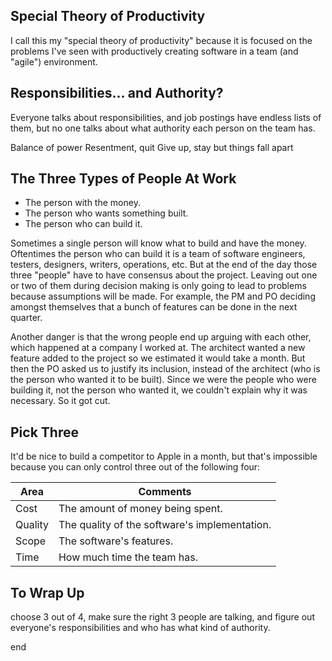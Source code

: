 ## Special Theory of Productivity

I call this my "special theory of productivity" because it is focused on the problems I've seen with productively creating software in a team (and "agile") environment.

## Responsibilities... and Authority?

Everyone talks about responsibilities, and job postings have endless lists of them, but no one talks about what authority each person on the team has.


Balance of power
Resentment, quit
Give up, stay but things fall apart


## The Three Types of People At Work

* The person with the money.
* The person who wants something built.
* The person who can build it.

Sometimes a single person will know what to build and have the money. Oftentimes the person who can build it is a team of software engineers, testers, designers, writers, operations, etc. But at the end of the day those three "people" have to have consensus about the project. Leaving out one or two of them during decision making is only going to lead to problems because assumptions will be made. For example, the PM and PO deciding amongst themselves that a bunch of features can be done in the next quarter.

Another danger is that the wrong people end up arguing with each other, which happened at a company I worked at. The architect wanted a new feature added to the project so we estimated it would take a month. But then the PO asked us to justify its inclusion, instead of the architect (who is the person who wanted it to be built). Since we were the people who were building it, not the person who wanted it, we couldn't explain why it was necessary. So it got cut.

## Pick Three

It'd be nice to build a competitor to Apple in a month, but that's impossible because you can only control three out of the following four:

Area | Comments
---- | --------
Cost | The amount of money being spent.
Quality | The quality of the software's implementation.
Scope | The software's features.
Time | How much time the team has.


## To Wrap Up

choose 3 out of 4, make sure the right 3 people are talking, and figure out everyone's responsibilities and who has what kind of authority.


end
